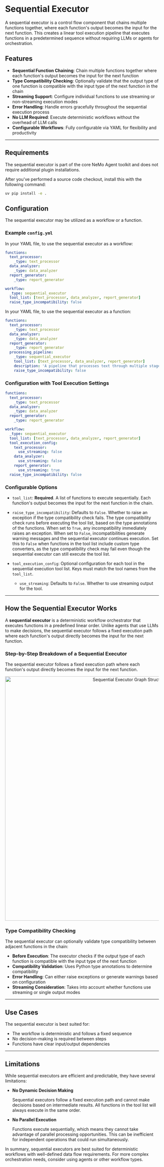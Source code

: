 <!--
SPDX-FileCopyrightText: Copyright (c) 2025, NVIDIA CORPORATION & AFFILIATES. All rights reserved.
SPDX-License-Identifier: Apache-2.0

Licensed under the Apache License, Version 2.0 (the "License");
you may not use this file except in compliance with the License.
You may obtain a copy of the License at

http://www.apache.org/licenses/LICENSE-2.0

Unless required by applicable law or agreed to in writing, software
distributed under the License is distributed on an "AS IS" BASIS,
WITHOUT WARRANTIES OR CONDITIONS OF ANY KIND, either express or implied.
See the License for the specific language governing permissions and
limitations under the License.
-->

# Sequential Executor

A sequential executor is a control flow component that chains multiple functions together, where each function's output becomes the input for the next function. This creates a linear tool execution pipeline that executes functions in a predetermined sequence without requiring LLMs or agents for orchestration.

## Features
- **Sequential Function Chaining**: Chain multiple functions together where each function's output becomes the input for the next function
- **Type Compatibility Checking**: Optionally validate that the output type of one function is compatible with the input type of the next function in the chain
- **Streaming Support**: Configure individual functions to use streaming or non-streaming execution modes
- **Error Handling**: Handle errors gracefully throughout the sequential execution process
- **No LLM Required**: Execute deterministic workflows without the overhead of LLM calls
- **Configurable Workflows**: Fully configurable via YAML for flexibility and productivity

---

## Requirements
The sequential executor is part of the core NeMo Agent toolkit and does not require additional plugin installations.

After you've performed a source code checkout, install this with the following command:

```bash
uv pip install -e .
```

## Configuration

The sequential executor may be utilized as a workflow or a function.

### Example `config.yml`
In your YAML file, to use the sequential executor as a workflow:
```yaml
functions:
  text_processor:
    _type: text_processor
  data_analyzer:
    _type: data_analyzer
  report_generator:
    _type: report_generator

workflow:
  _type: sequential_executor
  tool_list: [text_processor, data_analyzer, report_generator]
  raise_type_incompatibility: false
```

In your YAML file, to use the sequential executor as a function:
```yaml
functions:
  text_processor:
    _type: text_processor
  data_analyzer:
    _type: data_analyzer
  report_generator:
    _type: report_generator
  processing_pipeline:
    _type: sequential_executor
    tool_list: [text_processor, data_analyzer, report_generator]
    description: 'A pipeline that processes text through multiple stages'
    raise_type_incompatibility: false
```

### Configuration with Tool Execution Settings
```yaml
functions:
  text_processor:
    _type: text_processor
  data_analyzer:
    _type: data_analyzer
  report_generator:
    _type: report_generator

workflow:
  _type: sequential_executor
  tool_list: [text_processor, data_analyzer, report_generator]
  tool_execution_config:
    text_processor:
      use_streaming: false
    data_analyzer:
      use_streaming: false
    report_generator:
      use_streaming: true
  raise_type_incompatibility: false
```

### Configurable Options

* `tool_list`: **Required**. A list of functions to execute sequentially. Each function's output becomes the input for the next function in the chain.

* `raise_type_incompatibility`: Defaults to `False`. Whether to raise an exception if the type compatibility check fails. The type compatibility check runs before executing the tool list, based on the type annotations of the functions. When set to `True`, any incompatibility immediately raises an exception. When set to `False`, incompatibilities generate warning messages and the sequential executor continues execution. Set this to `False` when functions in the tool list include custom type converters, as the type compatibility check may fail even though the sequential executor can still execute the tool list.

* `tool_execution_config`: Optional configuration for each tool in the sequential execution tool list. Keys must match the tool names from the `tool_list`.
  - `use_streaming`: Defaults to `False`. Whether to use streaming output for the tool.

---

## How the Sequential Executor Works

A **sequential executor** is a deterministic workflow orchestrator that executes functions in a predefined linear order. Unlike agents that use LLMs to make decisions, the sequential executor follows a fixed execution path where each function's output directly becomes the input for the next function.

### **Step-by-Step Breakdown of a Sequential Executor**
The sequential executor follows a fixed execution path where each function's output directly becomes the input for the next function.

<div align="center">
<img src="../../_static/sequential_executor.png" alt="Sequential Executor Graph Structure" width="800" style="max-width: 100%; height: auto;">
</div>

### Type Compatibility Checking

The sequential executor can optionally validate type compatibility between adjacent functions in the chain:

- **Before Execution**: The executor checks if the output type of each function is compatible with the input type of the next function
- **Compatibility Validation**: Uses Python type annotations to determine compatibility
- **Error Handling**: Can either raise exceptions or generate warnings based on configuration
- **Streaming Consideration**: Takes into account whether functions use streaming or single output modes

---

## Use Cases

The sequential executor is best suited for:

* The workflow is deterministic and follows a fixed sequence
* No decision-making is required between steps
* Functions have clear input/output dependencies

---

## Limitations

While sequential executors are efficient and predictable, they have several limitations:

* **No Dynamic Decision Making**

  Sequential executors follow a fixed execution path and cannot make decisions based on intermediate results. All functions in the tool list will always execute in the same order.

* **No Parallel Execution**

  Functions execute sequentially, which means they cannot take advantage of parallel processing opportunities. This can be inefficient for independent operations that could run simultaneously.

In summary, sequential executors are best suited for deterministic workflows with well-defined data flow requirements. For more complex orchestration needs, consider using agents or other workflow types.
